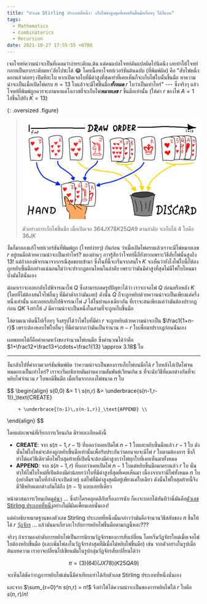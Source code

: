 ```yaml
---
title: "ตัวเลข Stirling ประเภทที่หนึ่ง: เก็บไพ่ค่าสูงสุดที่เคยเห็นขึ้นมือเรื่อยๆ ได้กี่แบบ"
tags:
  - Mathematics
  - Combinatorics
  - Recursion
date: 2021-10-27 17:55:55 +0700
---
```


เจอโจทย์ความน่าจะเป็นที่เคลมว่าง่ายระดับม.ต้น แต่คนแปลโจทย์ดันแปลผิดไปนิดนึง เลยทำให้โจทย์กลายเป็นยากระดับมหา'ลัยไปซะได้ 😂 โดยเนื้อหาโจทย์เวอร์ชันต้นฉบับ (ที่พิมพ์ผิด) คือ "สับไพ่หนึ่งดอกแล้วค่อยๆ เปิดทีละใบ หากเปิดเจอใบที่มีค่าสูงที่สุดเท่าที่เคยเห็นก็จะเก็บไพ่ใบนั้นขึ้นมือ หาความน่าจะเป็นเมื่อเปิดไพ่ครบ $n=13$ ใบแล้วจะมีไพ่ขึ้นมือ***ทั้งหมด*** $r$ ใบว่าเป็นเท่าไหร่" --- ซึ่งจริงๆ แล้วโจทย์ที่พิมพ์ถูกควรจะถามหาแค่โอกาสที่จะเก็บไพ่***หมายเลข*** $r$ ขึ้นมือเท่านั้น (ให้ค่า $r$ ของไพ่ $A=1$ ไล่ขึ้นไปยัง $K=13$)

{: .oversized .figure}
> ![](/images/math/take-higest-cards.png)
>
> ตัวอย่างการเก็บไพ่ขึ้นมือ เมื่อเปิดเจอ $364JX78K25QA9$ ตามลำดับ จะเก็บได้ 4 ใบคือ $36JK$

งั้นก็มาลองแก้โจทย์เวอร์ชันที่พิมพ์ถูก (โจทย์ง่ายๆ) กันก่อน ว่าเมื่อเปิดไพ่ครบแล้วเราจะมีไพ่หมายเลข $r$ อยู่บนมือด้วยความน่าจะเป็นเท่าไหร่? มองผ่านๆ อาจรู้สึกว่าโจทย์นี้ก็ยังยากเพราะวิธีสับไพ่นั้นสูงถึง $13!$ แต่ถ้าลองพิจารณาจากกรณีสุดขอบเข้ามา ซึ่งในที่นี้จะเริ่มจากสนใจ $K$ จะเห็นว่ายังไงไพ่ใบนี้ก็ต้องถูกหยิบขึ้นมืออย่างแน่นอนไม่ว่าจะปรากฏตอนไหนในลำดับ เพราะว่ามันมีค่าสูงที่สุดไม่มีไพ่ใบไหนมาบังมันได้นั่นเอง

ต่อมาเราจะถอยกลับไปพิจารณาไพ่ $Q$ ซึ่งสามารถลดรูปปัญหาได้ว่า เราจะเจอไพ่ $Q$ ก่อนหรือหลัง $K$ (โดยที่ไม่ต้องสนใจไพ่อื่นๆ ที่มีค่าต่ำกว่ามันเลย) ดังนั้น $Q$ ก็จะถูกหยิบด้วยความน่าจะเป็นเพียงแค่ครึ่งหนึ่งเท่านั้น และถอยกลับไปพิจารณาไพ่ $J$ ได้ในทำนองเดียวกัน ที่เราจะสนเพียงแค่ว่ามันต้องปรากฏก่อน $QK$ จึงทำให้ $J$ มีความน่าจะเป็นหนึ่งในสามที่จะถูกเก็บขึ้นมือ

ไล่ตามแนวคิดนี้ไปเรื่อยๆ จึงสรุปได้ว่าไพ่ใบที่มีค่า $r$ จะถูกหยิบด้วยความน่าจะเป็น $\frac1{1+n-r}$ เพราะต้องหลบไพ่ใบอื่นๆ ที่มีค่ามากกว่ามันเป็นจำนวน $n-r$ ใบเพื่อมาปรากฏก่อนนั่นเอง

ผลพลอยได้ก็คือค่าคาดหวังของจำนวนไพ่บนมือ ซึ่งคำนวณได้ว่าคือ $1+\frac12+\frac13+\cdots+\frac1{13} \approx 3.18$ ใบ

---

งั้นกลับไปที่คำถามเวอร์ชันพิมพ์ผิด ว่าความน่าจะเป็นของการเก็บไพ่บนมือได้ $r$ ใบหลังไล่เปิดไพ่จนหมดกองเป็นเท่าไหร่? เราจะเริ่มอธิบายมันผ่านความสัมพันธ์เวียนเกิด $s$ ที่จะนับวิธีที่แตกต่างกันที่จะหยิบไพ่จำนวน $r$ ใบพอดีขึ้นมือ เมื่อเริ่มจากกองไพ่ขนาด $n$ ใบ

$$ \begin{align}
s(0,0) &= 1 \\
s(n,r) &= \underbrace{s(n-1,r-1)}_\text{CREATE}

        + \underbrace{(n-1)\,s(n-1,r)}_\text{APPEND} \\
\end{align} $$

โดยแต่ละพจน์ที่เรียกการเวียนเกิด มีรายละเอียดดังนี้

- **CREATE**: จาก $s(n-1,r-1)$ ที่บอกว่าเคยเปิดไพ่ $n-1$ ใบและหยิบขึ้นมือแล้ว $r-1$ ใบ ดังนั้นไพ่ใบใหม่จะต้องถูกหยิบขึ้นมือเท่านั้นเพื่อรับประกันว่าตอนจบจะมีไพ่ $r$ ใบตามต้องการ ซึ่งก็ทำได้แค่วิธีเดียวคือไพ่ใบสุดท้ายที่เปิดนี้จะต้องมีค่าสูงกว่าไพ่ทุกใบที่เคยเห็นมาทั้งหมด
- **APPEND**: จาก $s(n-1,r)$ ที่บอกว่าเคยเปิดไพ่ $n-1$ ใบแต่หยิบขึ้นมือมาครบแล้ว $r$ ใบ นั่นทำให้ไพ่ใบใหม่ที่เปิดต้องมีค่าน้อยกว่าใบที่มีค่าสูงที่สุดที่เคยเห็นมา เนื่องจากเรามีไพ่ทั้งหมด $n$ ใบ (อย่าลืมรวมใบที่กำลังจะเปิดด้วย) แต่ไพ่ที่มีค่าสูงสุดมีอยู่เพียงแค่ใบเดียว ดังนั้นไพ่ใบสุดท้ายนี้จึงมีวิธีหยิบแตกต่างกันได้ถึง $(n-1)$ แบบเลยทีเดียว

หน้าตาสมการเวียนเกิดดู[คุ้นๆ][self stirling 2nd] ... ซึ่งถ้าใครคลุกคลีกับเรื่องการนับ ก็คงจะบอกได้ทันทีว่านี่มันคือ[ตัวเลข Stirling ประเภทที่หนึ่ง][stirling 1st]อย่างไม่มีผิดเพี้ยนเลยนั่นเอง!

แต่คำอธิบายมาตฐานของตัวเลข Stirling ประเภทที่หนึ่งนั้นกล่าวว่ามันคือจำนวนวิธีสลับของ $n$ ชิ้นให้ได้ $r$ [วัฏจักร][cycles] ... แล้วมันมาเกี่ยวอะไรกับการหยิบไพ่ขึ้นมือตามกฏนี้หละ???

จริงๆ ถ้าเรามองลำดับการหยิบไพ่เป็นการนิยามวัฏจักรของการสับเปลี่ยน โดยเริ่มวัฏจักรใหม่เมื่อเจอไพ่ใบต้องหยิบขึ้นมือ (และเพิ่มไพ่ลงในวัฏจักรล่าสุดที่มีเมื่อไม่หยิบไพ่ขึ้นมือ) เช่น จากตัวอย่างในรูปเมื่อต้นบทความ เราอาจเปลี่ยนไปเขียนมันในรูปกลุ่มวัฏจักรสับเปลี่ยนได้ว่า

$$
\pi = (3)(64)(JX78)(K25QA9)
$$

จะเห็นได้ชัดว่ากฏการหยิบไพ่เช่นนี้มีค่าเทียบเท่าได้กับตัวเลข Stirling ประเภทที่หนึ่งนั่นเอง

และจาก $\sum_{r=0}^n s(n,r) = n!$ จึงทำให้ได้ความน่าจะเป็นของการหยิบไพ่ได้ $r$ ใบคือ $s(n,r)/n!$


[self stirling 2nd]: /2016/05/09/stirling-2nd.html

[stirling 1st]: //en.wikipedia.org/wiki/Stirling_numbers_of_the_first_kind
[cycles]: //en.wikipedia.org/wiki/Cycles_and_fixed_points